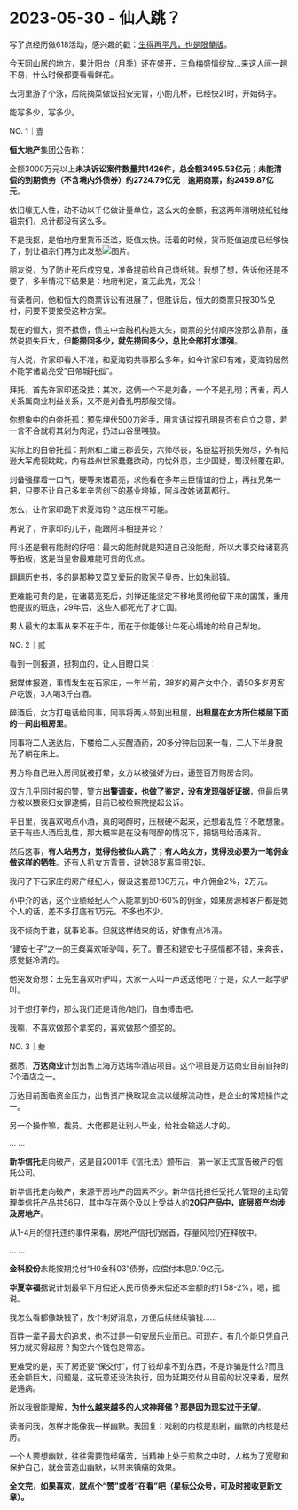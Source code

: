 # 2023-05-30 - 仙人跳？

写了点经历做618活动，感兴趣的戳：[生得再平凡，也是限量版](http://mp.weixin.qq.com/s?__biz=Mzg2OTkwNzE4MA==&mid=2247491146&idx=1&sn=36ea9cbaf0451a9167055cc275be1c50&chksm=ce94b1c9f9e338df923c585f9f7d8da4a82de759270f2aa83e366b27d79be91f400741af8e48&scene=21#wechat_redirect)。

今天回山居的地方，果汁阳台（月季）还在盛开，三角梅盛情绽放...来这人间一趟不易，什么时候都要看看鲜花。

去河里游了个泳，后院摘菜做饭招安完胃，小酌几杯，已经快21时，开始码字。

能写多少，写多少。

NO. 1｜壹

**恒大地产**集团公告称：

金额3000万元以上**未决诉讼案件数量共1426件，总金额3495.53亿元**；**未能清偿的到期债务（不含境内外债券）约2724.79亿元**；**逾期商票，约2459.87亿元**。

依旧壕无人性，动不动以千亿做计量单位，这么大的金额，我这两年清明烧纸钱给祖宗们，总计都没有这么多。

不是我抠，是怕地府里货币泛滥，贬值太快。活着的时候，货币贬值速度已经够快了，别让祖宗们再为此发愁![图片](https://res.wx.qq.com/t/wx_fed/we-emoji/res/v1.3.10/assets/newemoji/Yellowdog.png?tp=webp&wxfrom=5&wx_lazy=1)。

朋友说，为了防止死后成穷鬼，准备提前给自己烧纸钱。我想了想，告诉他还是不要了，多半情况下结果是：地府判定，查无此鬼，充公！

有读者问，他和恒大的商票诉讼有进展了，但胜诉后，恒大的商票只按30%兑付，问要不要接受这种方案。

现在的恒大，资不抵债，债主中金融机构是大头，商票的兑付顺序没那么靠前，虽然说损失巨大，但**能捞回多少，就先捞回多少，总比全部打水漂强**。

有人说，许家印看人不准，和夏海钧共事那么多年，如今许家印有难，夏海钧居然不能学诸葛亮受“白帝城托孤”。

拜托，首先许家印还没挂；其次，这俩一个不是刘备，一个不是孔明；再者，两人关系属商业利益关系，又不是刘备孔明那般交情。

你想象中的白帝托孤：预先埋伏500刀斧手，用言语试探孔明是否有自立之意，若一言不合就将其剁为肉泥，扔进山谷里喂狼。

实际上的白帝托孤：荆州和上庸三郡丢失，六师尽丧，名臣猛将损失殆尽，外有陆逊大军虎视眈眈，内有益州世家蠢蠢欲动，内忧外患，主少国疑，蜀汉倾覆在即。

刘备强撑着一口气，硬等来诸葛亮，求他看在多年主臣情谊的份上，再拉兄弟一把，只要不让自己多年辛苦创下的基业垮掉，阿斗改姓诸葛都行。

怎么，让许家印跪下求夏海钧？这压根不可能。

再说了，许家印的儿子，能跟阿斗相提并论？

阿斗还是很有能耐的好吧：最大的能耐就是知道自己没能耐，所以大事交给诸葛亮等拍板，这是当皇帝最难能可贵的优点。

翻翻历史书，多的是那种又菜又爱玩的败家子皇帝，比如朱祁镇。

更难能可贵的是，在诸葛亮死后，刘禅还能坚定不移地贯彻他留下来的国策，重用他提拔的班底，29年后，这些人都死光了才亡国。

男人最大的本事从来不在于牛，而在于你能够让牛死心塌地的给自己犁地。

NO. 2｜贰

看到一则报道，挺狗血的，让人目瞪口呆：

据媒体报道，事情发生在石家庄，一年半前，38岁的房产女中介，请50多岁男客户吃饭，3人喝3斤白酒。

醉酒后，女方打电话给同事，同事将两人带到出租屋，**出租屋在女方所住楼层下面的一间出租房里**。

同事将二人送达后，下楼给二人买醒酒药，20多分钟后回来一看，二人下半身脱光了躺在床上。

男方称自己进入房间就被打晕，女方以被强奸为由，逼签百万购房合同。

双方几乎同时报的警，警方**出警调查，也做了鉴定，没有发现强奸证据**，但最后男方被以猥亵妇女罪逮捕，目前已被检察院提起公诉。

平日里，我喜欢喝点小酒，真的喝醉时，压根硬不起来，还想着乱性？不敢想象。至于有些人酒后乱性，那大概率是在没有喝醉的情况下，把锅甩给酒来背。

然后这事，**有人站男方，觉得他被仙人跳了；有人站女方，觉得没必要为一笔佣金做这样的牺牲**。还有人扒女方背景，说她38岁离异带2娃。

我问了下石家庄的房产经纪人，假设这套房100万元，中介佣金2%，2万元。

小中介的话，这个业绩经纪人个人能拿到50-60%的佣金，如果房源和客户都是她个人的话，差不多打底有1万元，不多也不少。

我不倾向于谁，就事论事。但就这样结束的话，好像有点冷清。

“建安七子”之一的王粲喜欢听驴叫，死了。曹丕和建安七子感情都不错，来奔丧，感觉挺冷清的。

他突发奇想：王先生喜欢听驴叫，大家一人叫一声送送他吧？于是，众人一起学驴叫。

对于想打拳的，那么我们还是请他/她们，自由搏击吧。

我嘛，不喜欢做那个拿奖的，喜欢做那个颁奖的。

NO. 3｜叁

据悉，**万达商业**计划出售上海万达瑞华酒店项目。这个项目是万达商业目前自持的7个酒店之一。

万达目前面临资金压力，出售资产换取现金流以缓解流动性，是企业的常规操作之一。

另一个操作嘛，裁员。大佬都是让别人毕业，给社会输送人才的。

... ...

**新华信托**走向破产，这是自2001年《信托法》颁布后，第一家正式宣告破产的信托公司。

新华信托走向破产，来源于房地产的因素不少。新华信托担任受托人管理的主动管理类信托产品共56只，其中存在两个及以上受益人的**20只产品中，底层资产均涉及房地产**。

从1-4月的信托违约事件来看，房地产信托仍居首，存量风险仍在释放中。

... ...

**金科股份**未能按期兑付“H0金科03”债券，应偿付本息9.19亿元。

**华夏幸福**据说计划最早下月偿还人民币债券未偿还本金额的约1.58-2%，嗯，据说。

我怎么看都像缺钱了，放个利好消息，方便后续继续骗钱......

百姓一辈子最大的追求，也不过是一句安居乐业而已。可现在，有几个能只凭自己努力就买得起房？掏空六个钱包是常态。

更难受的是，买了房还要“保交付”，付了钱却拿不到东西，不是诈骗是什么?而且还金额巨大，问题是，这玩意还没法执行，因为延期交付从目前的状况来看，居然是通病。

所以我很能理解，**为什么越来越多的人求神拜佛？那是因为现实过于无望**。

读者问我，怎样才能像我一样幽默。我回复：戏剧的内核是悲剧，幽默的内核是经历。

一个人要想幽默，往往需要饱经痛苦，当精神上处于煎熬之中时，人格为了宽慰和保护自己，就会营造出幽默，以带来镇痛的效果。

**全文完，如果喜欢，就点个“赞”或者“在看”吧（星标公众号，可及时接收更新文章）。**